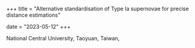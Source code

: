 +++
title = "Alternative standardisation of Type Ia supernovae for precise distance estimations"

date = "2023-05-12"
+++

National Central University, Taoyuan, Taiwan, 
